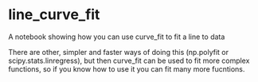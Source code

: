 # line_curve_fit
A notebook showing how you can use curve_fit to fit a line to data

There are other, simpler and faster ways of doing this (np.polyfit or scipy.stats.linregress), but then curve_fit can be used to fit more complex functions, so if you know how to use it you can fit many more fucntions.
